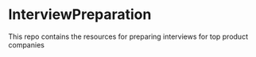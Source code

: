 # InterviewPreparation
This repo contains the resources for preparing interviews for top product companies

